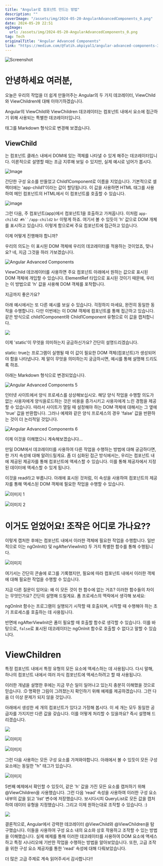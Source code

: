 ```yaml
---
title: "Angular로 컴포넌트 만드는 방법"
description: ""
coverImage: "/assets/img/2024-05-20-AngularAdvancedComponents_0.png"
date: 2024-05-20 22:51
ogImage: 
  url: /assets/img/2024-05-20-AngularAdvancedComponents_0.png
tag: Tech
originalTitle: "Angular Advanced Components"
link: "https://medium.com/@fatih.akpiyal1/angular-advanced-components-33b131bae040"
---
```




![Screenshot](/assets/img/2024-05-20-AngularAdvancedComponents_0.png)

# 안녕하세요 여러분,

오늘은 우리의 작업을 더 쉽게 만들어주는 Angular의 두 가지 데코레이터, ViewChild와 ViewChildren에 대해 이야기하겠습니다.

Angular의 ViewChild와 ViewChildren 데코레이터는 컴포넌트 내에서 요소에 접근하기 위해 사용되는 특별한 데코레이터입니다.
  

<div class="content-ad"></div>

태그를 Markdown 형식으로 변경해 보겠습니다.

## ViewChild

는 컴포넌트 클래스 내에서 DOM에 있는 객체를 나타낼 수 있게 해주는 데코레이터입니다. 이론적으로 설명할 때는 조금 지루해 보일 수 있지만, 실제 예시로 넘어가 봅시다.

![Image](/assets/img/2024-05-20-AngularAdvancedComponents_1.png)

<div class="content-ad"></div>

간단한 구성 요소를 만들었고 Child1Component로 이름을 지었습니다. 기본적으로 셀렉터에는 'app-child1'이라는 값이 할당됩니다. 이 값을 사용하면 HTML 태그를 사용하여 메인 컴포넌트의 HTML에서 이 컴포넌트를 호출할 수 있습니다.

![image](/assets/img/2024-05-20-AngularAdvancedComponents_2.png)

그런 다음, 주 컴포넌트(app)에서 컴포넌트1을 호출하고 가져옵니다. 이처럼 `app-child2 #h``/app-child2` `br` 이렇게 하죠.
여기서 볼 수 있듯이 'h' 값으로 DOM 개체를 표시하고 있습니다. 이렇게 함으로써 주요 컴포넌트에 접근하고 있습니다.

이제 어떻게 진행해야 합니까?

<div class="content-ad"></div>

우리의 의도는 이 표시된 DOM 객체에 우리의 데코레이터를 적용하는 것이었죠, 맞나요? 네, 지금 그것을 하러 가보겠습니다.


![Angular Advanced Components](/assets/img/2024-05-20-AngularAdvancedComponents_3.png)


ViewChild 데코레이터를 사용하면 주요 컴포넌트 아래에서 원하는 값으로 표시된 DOM 객체에 개입할 수 있습니다. ElementRef 타입으로 표시된 것이기 때문에, 우리는 이 방법으로 'h' 값을 사용해 DOM 객체를 포착합니다.

지금까지 좋은가요?

<div class="content-ad"></div>

아래 예시에서는 또 다른 예시를 보실 수 있습니다. 걱정하지 마세요, 완전히 동일한 동작을 수행합니다. 다만 이번에는 이 DOM 객체에 컴포넌트를 통해 접근하고 있습니다. 같은 방식으로 child1Component와 Child1Component 유형으로 이 값을 캡처합니다.

<img src="/assets/img/2024-05-20-AngularAdvancedComponents_4.png" />

이제 'static'이 무엇을 의미하는지 궁금하신가요? 간단히 설명드리겠습니다.

static: true는 프로그램이 실행될 때 이 값이 필요한 DOM 객체(컴포넌트)가 생성되어야 함을 나타냅니다. 제 말이 무엇을 의미하는지 궁금하시면, 예시를 통해 설명해 드리도록 하죠.

<div class="content-ad"></div>

아래는 Markdown 형식으로 변경되었습니다.


![Angular Advanced Components 5](/assets/img/2024-05-20-AngularAdvancedComponents_5.png)

인터넷 사이트에서 양식 프로세스를 상상해보십시오. 해당 양식 작업을 수행할 의도가 없는 사용자에게 양식을로드하는 것은 비용을 증가시키고 사용자에게 느린 경험을 제공할 수 있습니다. 따라서 사이트가 열릴 때 설정해야 하는 DOM 객체에 대해서는 그 옆에 'true' 값을 반환합니다. 그러나 예제와 같은 양식 프로세스의 경우 'false' 값을 반환하는 것이 더 논리적일 것입니다.

![Angular Advanced Components 6](/assets/img/2024-05-20-AngularAdvancedComponents_6.png)

이제 이것을 이해했으니 계속해보겠습니다...


<div class="content-ad"></div>

만일 DOM에서 데코레이터를 사용하여 다른 작업을 수행하는 방법에 대해 궁금하다면, 한 가지 속성에 대해 알려드릴게요. 좀 더 심화된 접근 방식에서는, 우리는 컴포넌트 내에 제공된 제공자를 통해 컴포넌트에 액세스할 수 있습니다. 이를 통해 제공자에서 지정된 데이터에 액세스할 수 있게 됩니다.

이것을 read라고 부릅니다. 아래에 표시된 것처럼, 이 속성을 사용하여 컴포넌트의 제공자를 통해 액세스된 DOM 객체에 필요한 작업을 수행할 수 있습니다.

![이미지 1](/assets/img/2024-05-20-AngularAdvancedComponents_7.png)

![이미지 2](/assets/img/2024-05-20-AngularAdvancedComponents_8.png)

<div class="content-ad"></div>

# 이거도 얻었어요! 조작은 어디로 가나요??

이렇게 캡처한 후에는 컴포넌트 내에서 이러한 객체에 필요한 작업을 수행합니다. 일반적으로 이는 ngOnInit() 및 ngAfterViewInit() 두 가지 특별한 함수를 통해 수행됩니다.

![이미지](/assets/img/2024-05-20-AngularAdvancedComponents_9.png)

여기서는 간단히 콘솔에 로그를 기록했지만, 필요에 따라 컴포넌트 내에서 이러한 객체에 대해 필요한 작업을 수행할 수 있습니다.

<div class="content-ad"></div>

지금 다른 질문이 있어요: 왜 이 모든 것이 한 함수에 없는 거죠? 이러한 함수들의 차이는 무엇인가요? 간단히 설명해 드릴게요. 폼 프로세스의 맥락에서 생각해 보세요:

ngOnInit 함수는 프로그램이 실행되기 시작할 때 호출되며, 시작할 때 수행해야 하는 초기 프로세스를 호출하는 데 사용됩니다.

반면에 ngAfterViewInit은 폼이 필요할 때 호출할 함수로 생각할 수 있습니다. 이를 바탕으로, `false`로 표시된 데코레이터는 ngOnInit 함수로 호출할 수 없다고 말할 수 있습니다.

# ViewChildren

<div class="content-ad"></div>


특정 컴포넌트 내에서 특정 유형의 모든 요소에 액세스하는 데 사용됩니다. 다시 말해, 하나의 컴포넌트 내에서 여러 자식 컴포넌트에 액세스하려고 할 때 사용됩니다.

이러한 개념을 설명한 후에는 지금 무슨 일이 일어나고 있는지 충분히 이해했을 것으로 믿습니다. :D 명확한 그림이 그려졌는지 확인하기 위해 예제를 제공하겠습니다. 그런 다음 더 이상 문제가 되지 않을 것입니다.

아래에서 생성한 세 개의 컴포넌트가 있다고 가정해 봅시다. 이 세 개는 모두 동일한 공급자를 가지지만 다른 값을 갖습니다. 이를 어떻게 처리할 수 있을까요? 즉시 설명해 드리겠습니다.

<img src="/assets/img/2024-05-20-AngularAdvancedComponents_10.png" />


<div class="content-ad"></div>

![이미지](/assets/img/2024-05-20-AngularAdvancedComponents_11.png)

![이미지](/assets/img/2024-05-20-AngularAdvancedComponents_12.png)

그런 다음 사용하는 모든 구성 요소를 가져와야합니다. 아래에서 볼 수 있듯이 모든 구성 요소에는 동일한 "h" 태그가 있습니다.

![이미지](/assets/img/2024-05-20-AngularAdvancedComponents_13.png)

<div class="content-ad"></div>

5번째 예제에서 확인할 수 있듯이, 같은 'h' 값을 가진 모든 요소를 캡처하기 위해 @ViewChildren을 사용했습니다. 그런 다음 ‘read’ 속성을 사용하여 이러한 구성 요소 내부의 값을 읽고 'list' 변수에 저장했습니다. 보시다시피 QueryList로 모든 값을 캡처하여 데이터 유형을 지정했습니다. 그리고 이제 원하는대로 조작할 수 있습니다. :)

<img src="/assets/img/2024-05-20-AngularAdvancedComponents_14.png" />

결론적으로, Angular에서 강력한 데코레이터 @ViewChild와 @ViewChildren을 탐구했습니다. 이들을 사용하여 구성 요소 내의 요소와 상호 작용하고 조작할 수 있는 방법을 이해했습니다. 실제 예제를 통해 이러한 데코레이터를 사용하여 DOM 요소에 액세스하고 특정 시나리오에 기반한 작업을 수행하는 방법을 알아보았습니다. 또한, 고급 조작을 위한 구성 요소 제공자를 통한 'read' 속성에 대해 다뤄보았습니다.

더 많은 고급 주제로 계속 읽어주셔서 감사합니다!!